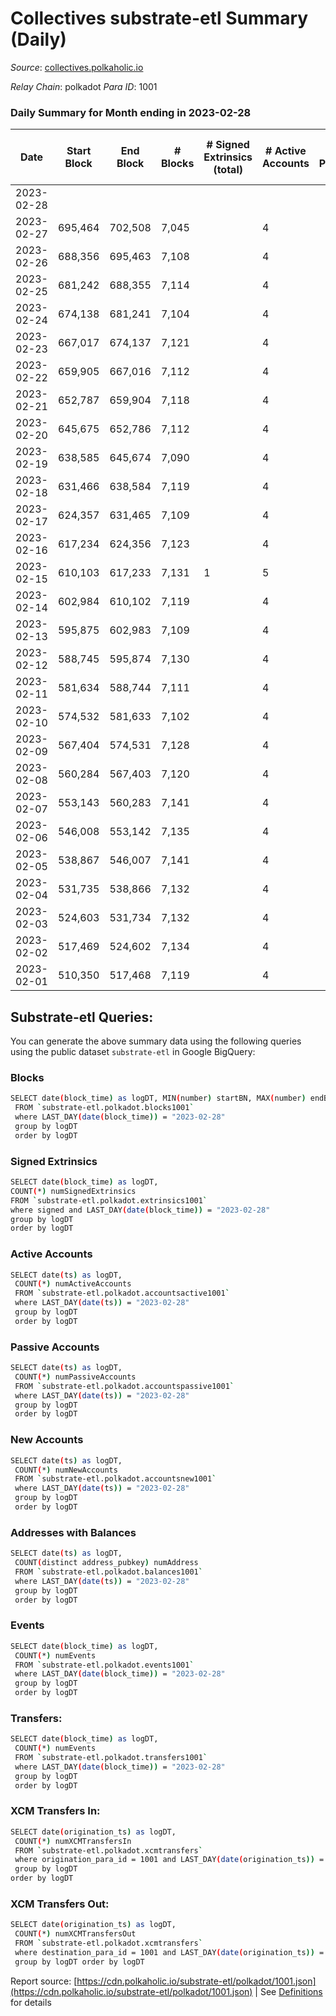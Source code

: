 # Collectives substrate-etl Summary (Daily)

_Source_: [collectives.polkaholic.io](https://collectives.polkaholic.io)

*Relay Chain*: polkadot
*Para ID*: 1001



### Daily Summary for Month ending in 2023-02-28


| Date | Start Block | End Block | # Blocks | # Signed Extrinsics (total) | # Active Accounts | # Passive | # New | # Addresses with Balances | # Events | # Transfers | # XCM Transfers In | # XCM Transfers Out | Issues | 
| ---- | ----------- | --------- | -------- | --------------------------- | ----------------- | --------- | ----- | ------------------------- | -------- | ----------- | ------------------ | ------------------- | ------ |
| 2023-02-28 |  |  |  |  |  |  |  |  |  |   |   |   |  |
| 2023-02-27 | 695,464 | 702,508 | 7,045 |  | 4 |  |  | 19 | 14,094 |   |   |   |  |
| 2023-02-26 | 688,356 | 695,463 | 7,108 |  | 4 |  |  | 19 | 14,220 |   |   |   |  |
| 2023-02-25 | 681,242 | 688,355 | 7,114 |  | 4 |  |  | 19 | 14,232 |   |   |   |  |
| 2023-02-24 | 674,138 | 681,241 | 7,104 |  | 4 |  |  | 19 | 14,212 |   |   |   |  |
| 2023-02-23 | 667,017 | 674,137 | 7,121 |  | 4 |  |  | 19 | 14,246 |   |   |   |  |
| 2023-02-22 | 659,905 | 667,016 | 7,112 |  | 4 |  |  | 19 | 14,228 |   |   |   |  |
| 2023-02-21 | 652,787 | 659,904 | 7,118 |  | 4 |  |  | 19 | 14,240 |   |   |   |  |
| 2023-02-20 | 645,675 | 652,786 | 7,112 |  | 4 |  |  | 19 | 14,228 |   |   |   |  |
| 2023-02-19 | 638,585 | 645,674 | 7,090 |  | 4 |  |  | 19 | 14,184 |   |   |   |  |
| 2023-02-18 | 631,466 | 638,584 | 7,119 |  | 4 |  |  | 19 | 14,242 |   |   |   |  |
| 2023-02-17 | 624,357 | 631,465 | 7,109 |  | 4 |  |  | 19 | 14,222 |   |   |   |  |
| 2023-02-16 | 617,234 | 624,356 | 7,123 |  | 4 |  |  | 19 | 14,250 |   |   |   |  |
| 2023-02-15 | 610,103 | 617,233 | 7,131 | 1 | 5 |  | 1 | 19 | 14,275 |   | 1 ($31.46) |   |  |
| 2023-02-14 | 602,984 | 610,102 | 7,119 |  | 4 |  |  | 18 | 14,242 |   |   |   |  |
| 2023-02-13 | 595,875 | 602,983 | 7,109 |  | 4 |  |  | 18 | 14,221 |   |   |   |  |
| 2023-02-12 | 588,745 | 595,874 | 7,130 |  | 4 |  |  | 18 | 14,264 |   |   |   |  |
| 2023-02-11 | 581,634 | 588,744 | 7,111 |  | 4 |  |  | 18 | 14,226 |   |   |   |  |
| 2023-02-10 | 574,532 | 581,633 | 7,102 |  | 4 |  |  | 18 | 14,208 |   |   |   |  |
| 2023-02-09 | 567,404 | 574,531 | 7,128 |  | 4 |  |  | 18 | 14,260 |   |   |   |  |
| 2023-02-08 | 560,284 | 567,403 | 7,120 |  | 4 |  |  | 18 | 14,244 |   |   |   |  |
| 2023-02-07 | 553,143 | 560,283 | 7,141 |  | 4 |  |  | 18 | 14,286 |   |   |   |  |
| 2023-02-06 | 546,008 | 553,142 | 7,135 |  | 4 |  | 18 | 18 | 14,274 |   |   |   |  |
| 2023-02-05 | 538,867 | 546,007 | 7,141 |  | 4 |  |  | 18 | 14,286 |   |   |   |  |
| 2023-02-04 | 531,735 | 538,866 | 7,132 |  | 4 |  | 18 | 18 | 14,268 |   |   |   |  |
| 2023-02-03 | 524,603 | 531,734 | 7,132 |  | 4 |  |  | 18 | 14,268 |   |   |   |  |
| 2023-02-02 | 517,469 | 524,602 | 7,134 |  | 4 |  |  | 18 | 14,272 |   |   |   |  |
| 2023-02-01 | 510,350 | 517,468 | 7,119 |  | 4 |  |  | 18 | 14,242 |   |   |   |  |

## Substrate-etl Queries:
You can generate the above summary data using the following queries using the public dataset `substrate-etl` in Google BigQuery:

### Blocks
```bash
SELECT date(block_time) as logDT, MIN(number) startBN, MAX(number) endBN, COUNT(*) numBlocks 
 FROM `substrate-etl.polkadot.blocks1001`  
 where LAST_DAY(date(block_time)) = "2023-02-28" 
 group by logDT 
 order by logDT
```

### Signed Extrinsics
```bash
SELECT date(block_time) as logDT, 
COUNT(*) numSignedExtrinsics 
FROM `substrate-etl.polkadot.extrinsics1001`  
where signed and LAST_DAY(date(block_time)) = "2023-02-28" 
group by logDT 
order by logDT
```

### Active Accounts
```bash
SELECT date(ts) as logDT, 
 COUNT(*) numActiveAccounts 
 FROM `substrate-etl.polkadot.accountsactive1001` 
 where LAST_DAY(date(ts)) = "2023-02-28" 
 group by logDT 
 order by logDT
```

### Passive Accounts
```bash
SELECT date(ts) as logDT, 
 COUNT(*) numPassiveAccounts 
 FROM `substrate-etl.polkadot.accountspassive1001` 
 where LAST_DAY(date(ts)) = "2023-02-28" 
 group by logDT 
 order by logDT
```

### New Accounts
```bash
SELECT date(ts) as logDT, 
 COUNT(*) numNewAccounts 
 FROM `substrate-etl.polkadot.accountsnew1001` 
 where LAST_DAY(date(ts)) = "2023-02-28" 
 group by logDT
 order by logDT
```

### Addresses with Balances
```bash
SELECT date(ts) as logDT,
 COUNT(distinct address_pubkey) numAddress 
 FROM `substrate-etl.polkadot.balances1001` 
 where LAST_DAY(date(ts)) = "2023-02-28" 
 group by logDT 
 order by logDT
```

### Events
```bash
SELECT date(block_time) as logDT, 
 COUNT(*) numEvents 
 FROM `substrate-etl.polkadot.events1001` 
 where LAST_DAY(date(block_time)) = "2023-02-28" 
 group by logDT 
 order by logDT
```

### Transfers:
```bash
SELECT date(block_time) as logDT, 
 COUNT(*) numEvents 
 FROM `substrate-etl.polkadot.transfers1001` 
 where LAST_DAY(date(block_time)) = "2023-02-28" 
 group by logDT 
 order by logDT
```

### XCM Transfers In:
```bash
SELECT date(origination_ts) as logDT, 
 COUNT(*) numXCMTransfersIn 
 FROM `substrate-etl.polkadot.xcmtransfers` 
 where origination_para_id = 1001 and LAST_DAY(date(origination_ts)) = "2023-02-28" 
 group by logDT 
order by logDT
```

### XCM Transfers Out:
```bash
SELECT date(origination_ts) as logDT, 
 COUNT(*) numXCMTransfersOut 
 FROM `substrate-etl.polkadot.xcmtransfers` 
 where destination_para_id = 1001 and LAST_DAY(date(origination_ts)) = "2023-02-28" 
 group by logDT order by logDT
```


Report source: [https://cdn.polkaholic.io/substrate-etl/polkadot/1001.json](https://cdn.polkaholic.io/substrate-etl/polkadot/1001.json) | See [Definitions](/DEFINITIONS.md) for details
